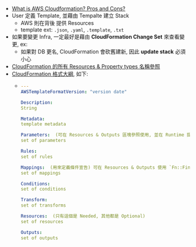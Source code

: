 
- [What is AWS Cloudformation? Pros and Cons?](https://www.youtube.com/watch?v=0Sh9OySCyb4)
- User 定義 Template, 並藉由 Tempalte 建立 Stack
    - AWS 則在背後 提供 Resources
    - template ext: `.json`, `.yaml`, `.template`, `.txt`
- 如果要變更 Infra, 一定最好是藉由 **CloudFormation Change Set** 來查看變更, ex:
    - 如果對 DB 更名, CloudFormation 會砍舊建新, 因此 **update stack** 必須小心
- [CloudFormation 的所有 Resources & Property types 名稱參照](https://docs.aws.amazon.com/AWSCloudFormation/latest/UserGuide/aws-template-resource-type-ref.html)
- [CloudFormation 格式大綱](https://docs.aws.amazon.com/AWSCloudFormation/latest/UserGuide/template-anatomy.html), 如下:
    - ```yaml
      ---
      AWSTemplateFormatVersion: "version date"
      
      Description:
      String
      
      Metadata:
      template metadata
      
      Parameters:  (可在 Resources & Outputs 區塊參照使用, 並在 Runtime 提供, 例如 敏感資訊)
      set of parameters
      
      Rules:
      set of rules
      
      Mappings:  (用來定義條件宣告) 可在 Resources & Outputs 使用 `Fn::FindInMap` 來做配對
      set of mappings
      
      Conditions:
      set of conditions
      
      Transform:
      set of transforms
      
      Resources:  (只有這個是 Needed, 其他都是 Optional)
      set of resources
      
      Outputs:
      set of outputs
      ```